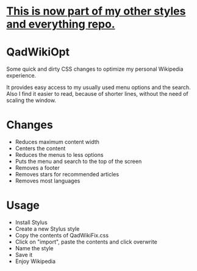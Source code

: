 # [This is now part of my other styles and everything repo.](https://github.com/myphs/software-settings-stylesheets-userscripts-autohotkey-etc)

# QadWikiOpt
Some quick and dirty CSS changes to optimize my personal Wikipedia experience.

It provides easy access to my usually used menu options and the search.
Also I find it easier to read, because of shorter lines, without the need of scaling the window.

# Changes
* Reduces maximum content width
* Centers the content
* Reduces the menus to less options
* Puts the menu and search to the top of the screen
* Removes a footer
* Removes stars for recommended articles
* Removes most languages

# Usage
* Install Stylus
* Create a new Stylus style
* Copy the contents of QadWikiFix.css
* Click on "import", paste the contents and click overwrite
* Name the style
* Save it
* Enjoy Wikipedia
